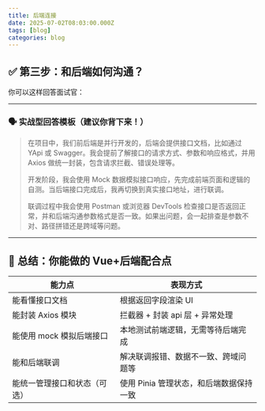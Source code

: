 ```yaml
---
title: 后端连接
date: 2025-07-02T08:03:00.000Z
tags: [blog]
categories: blog
---
```


## ✅ 第三步：和后端如何沟通？

你可以这样回答面试官：

------

### 🗣️ 实战型回答模板（建议你背下来！）

> 在项目中，我们前后端是并行开发的，后端会提供接口文档，比如通过 YApi 或 Swagger。我会提前了解接口的请求方式、参数和响应格式，并用 Axios 做统一封装，包含请求拦截、错误处理等。
>
> 开发阶段，我会使用 Mock 数据模拟接口响应，先完成前端页面和逻辑的自测。当后端接口完成后，我再切换到真实接口地址，进行联调。
>
> 联调过程中我会使用 Postman 或浏览器 DevTools 检查接口是否返回正常，并和后端沟通参数格式是否一致。如果出问题，会一起排查是参数不对、路径拼错还是跨域等问题。

------

## 💼 总结：你能做的 Vue+后端配合点

| 能力点                       | 表现方式                                |
| ---------------------------- | --------------------------------------- |
| 能看懂接口文档               | 根据返回字段渲染 UI                     |
| 能封装 Axios 模块            | 拦截器 + 封装 api 层 + 异常处理         |
| 能使用 mock 模拟后端接口     | 本地测试前端逻辑，无需等待后端完成      |
| 能和后端联调                 | 解决联调报错、数据不一致、跨域问题等    |
| 能统一管理接口和状态（可选） | 使用 Pinia 管理状态，和后端数据保持一致 |
